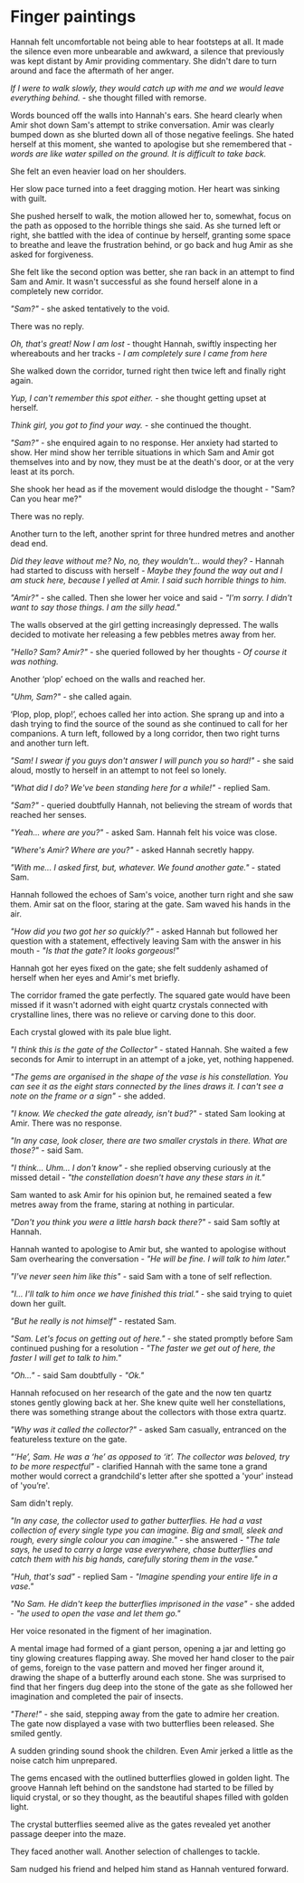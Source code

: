 # Finger paintings

Hannah felt uncomfortable not being able to hear footsteps at all. It made the silence even more unbearable and awkward, a silence that previously was kept distant by Amir providing commentary. She didn't dare to turn around and face the aftermath of her anger.

*If I were to walk slowly, they would catch up with me and we would leave everything behind.* - she thought filled with remorse.

Words bounced off the walls into Hannah's ears. She heard clearly when Amir shot down Sam's attempt to strike conversation. Amir was clearly bumped down as she blurted down all of those negative feelings. She hated herself at this moment, she wanted to apologise but she remembered that - *words are like water spilled on the ground. It is difficult to take back.*

She felt an even heavier load on her shoulders.

Her slow pace turned into a feet dragging motion. Her heart was sinking with guilt.

She pushed herself to walk, the motion allowed her to, somewhat, focus on the path as opposed to the horrible things she said. As she turned left or right, she battled with the idea of continue by herself, granting some space to breathe and leave the frustration behind, or go back and hug Amir as she asked for forgiveness.

She felt like the second option was better, she ran back in an attempt to find Sam and Amir. It wasn't successful as she found herself alone in a completely new corridor.

*"Sam?"* - she asked tentatively to the void.

There was no reply.

*Oh, that's great! Now I am lost* - thought Hannah, swiftly inspecting her whereabouts and her tracks - *I am completely sure I came from here*

She walked down the corridor, turned right then twice left and finally right again.

*Yup, I can't remember this spot either.* - she thought getting upset at herself.

*Think girl, you got to find your way.* - she continued the thought.

*"Sam?"* - she enquired again to no response. Her anxiety had started to show. Her mind show her terrible situations in which Sam and Amir got themselves into and by now, they must be at the death's door, or at the very least at its porch.

She shook her head as if the movement would dislodge the thought - "Sam? Can you hear me?"

There was no reply.

Another turn to the left, another sprint for three hundred metres and another dead end.

*Did they leave without me? No, no, they wouldn't... would they?* - Hannah had started to discuss with herself - *Maybe they found the way out and I am stuck here, because I yelled at Amir. I said such horrible things to him.*

*"Amir?"* - she called. Then she lower her voice and said - *"I'm sorry. I didn't want to say those things. I am the silly head."*

The walls observed at the girl getting increasingly depressed. The walls decided to motivate her releasing a few pebbles metres away from her. 

*"Hello? Sam? Amir?"* - she queried followed by her thoughts -  *Of course it was nothing.*

Another ‘plop’ echoed on the walls and reached her.

*"Uhm, Sam?"* - she called again.

‘Plop, plop, plop!’, echoes called her into action. She sprang up and into a dash trying to find the source of the sound as she continued to call for her companions. A turn left, followed by a long corridor, then two right turns and another turn left.

*"Sam! I swear if you guys don't answer I will punch you so hard!"* - she said aloud, mostly to herself in an attempt to not feel so lonely.

*"What did I do? We've been standing here for a while!"* - replied Sam.

*"Sam?"* - queried doubtfully Hannah, not believing the stream of words that reached her senses.

*"Yeah... where are you?"* - asked Sam. Hannah felt his voice was close.

*"Where's Amir? Where are you?"* - asked Hannah secretly happy.

*"With me... I asked first, but, whatever. We found another gate."* - stated Sam.

Hannah followed the echoes of Sam's voice, another turn right and she saw them. Amir sat on the floor, staring at the gate. Sam waved his hands in the air.

*"How did you two got her so quickly?"* - asked Hannah but followed her question with a statement, effectively leaving Sam with the answer in his mouth - *"Is that the gate? It looks gorgeous!"*



Hannah got her eyes fixed on the gate; she felt suddenly ashamed of herself when her eyes and Amir's met briefly.

The corridor framed the gate perfectly. The squared gate would have been missed if it wasn't adorned with eight quartz crystals connected with crystalline lines, there was no relieve or carving done to this door.

Each crystal glowed with its pale blue light. 

*"I think this is the gate of the Collector"* - stated Hannah. She waited a few seconds for Amir to interrupt in an attempt of a joke, yet, nothing happened.

*"The gems are organised in the shape of the vase is his constellation. You can see it as the eight stars connected by the lines draws it. I can't see a note on the frame or a sign"* - she added.

*"I know. We checked the gate already, isn't bud?"* - stated Sam looking at Amir. There was no response.

*"In any case, look closer, there are two smaller crystals in there. What are those?"* - said Sam.

*"I think... Uhm... I don't know"* - she replied observing curiously at the missed detail - *"the constellation doesn't have any these stars in it."*

Sam wanted to ask Amir for his opinion but, he remained seated  a few metres away from the frame, staring at nothing in particular.

*"Don't you think you were a little harsh back there?"* - said Sam softly at Hannah.

Hannah wanted to apologise to Amir but, she wanted to apologise without Sam overhearing the conversation - *"He will be fine. I will talk to him later."*

*"I've never seen him like this"* - said Sam with a tone of self reflection.

*"I... I'll talk to him once we have finished this trial."* - she said trying to quiet down her guilt.

*"But he really is not himself"* - restated Sam.

*"Sam. Let's focus on getting out of here."* - she stated promptly before Sam continued pushing for a resolution - *"The faster we get out of here, the faster I will get to talk to him."* 

*"Oh..."* - said Sam doubtfully - *"Ok."*



Hannah refocused on her research of the gate and the now ten quartz stones gently glowing back at her. She knew quite well her constellations, there was something strange about the collectors with those extra quartz.

*"Why was it called the collector?"* - asked Sam casually, entranced on the featureless texture on the gate.

*"‘He’, Sam. He was a ‘he’ as opposed to ‘it’. The collector was beloved, try to be more respectful"* - clarified Hannah with the same tone a grand mother would correct a grandchild's letter after she spotted a 'your' instead of 'you’re'.

Sam didn't reply.

*"In any case, the collector used to gather butterflies. He had a vast collection of every single type you can imagine. Big and small, sleek and rough, every single colour you can imagine."* - she answered - *"The tale says, he used to carry a large vase everywhere, chase butterflies and catch them with his big hands, carefully storing them in the vase."*

*"Huh, that's sad"* - replied Sam - *"Imagine spending your entire life in a vase."*

*"No Sam. He didn't keep the butterflies imprisoned in the vase"* - she added - *"he used to open the vase and let them go."*

Her voice resonated in the figment of her imagination.

A mental image had formed of a giant person, opening a jar and letting go tiny glowing creatures flapping away. She moved her hand closer to the pair of gems, foreign to the vase pattern and moved her finger around it, drawing the shape of a butterfly around each stone. She was surprised to find that her fingers dug deep into the stone of the gate as she followed her imagination and completed the pair of insects.

*"There!"* - she said, stepping away from the gate to admire her creation. The gate now displayed a vase with two butterflies been released. She smiled gently.

A sudden grinding sound shook the children. Even Amir jerked a little as the noise catch him unprepared.

The gems encased with the outlined butterflies glowed in golden light. The groove Hannah left behind on the sandstone had started to be filled by liquid crystal, or so they thought, as the beautiful shapes filled with golden light.

The crystal butterflies seemed alive as the gates revealed yet another passage deeper into the maze.

They faced another wall. Another selection of challenges to tackle.

Sam nudged his friend and helped him stand as Hannah ventured forward.